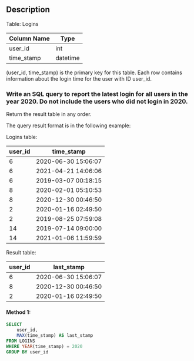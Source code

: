 ## Description

Table: Logins

| Column Name | Type     |
| ----------- | -------- |
| user_id     | int      |
| time_stamp  | datetime |

(user_id, time_stamp) is the primary key for this table.
Each row contains information about the login time for the user with ID user_id.

### Write an SQL query to report the latest login for all users in the year 2020. Do not include the users who did not login in 2020.

Return the result table in any order.

The query result format is in the following example:

Logins table:

| user_id | time_stamp          |
| ------- | ------------------- |
| 6       | 2020-06-30 15:06:07 |
| 6       | 2021-04-21 14:06:06 |
| 6       | 2019-03-07 00:18:15 |
| 8       | 2020-02-01 05:10:53 |
| 8       | 2020-12-30 00:46:50 |
| 2       | 2020-01-16 02:49:50 |
| 2       | 2019-08-25 07:59:08 |
| 14      | 2019-07-14 09:00:00 |
| 14      | 2021-01-06 11:59:59 |

Result table:

| user_id | last_stamp          |
| ------- | ------------------- |
| 6       | 2020-06-30 15:06:07 |
| 8       | 2020-12-30 00:46:50 |
| 2       | 2020-01-16 02:49:50 |

#### Method 1:

```sql
SELECT
    user_id,
    MAX(time_stamp) AS last_stamp
FROM LOGINS
WHERE YEAR(time_stamp) = 2020
GROUP BY user_id
```
